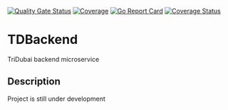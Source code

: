 [![Quality Gate Status](https://sonarcloud.io/api/project_badges/measure?project=rehabaam_TDBackend&metric=alert_status)](https://sonarcloud.io/dashboard?id=rehabaam_TDBackend) [![Coverage](https://sonarcloud.io/api/project_badges/measure?project=rehabaam_TDBackend&metric=coverage)](https://sonarcloud.io/dashboard?id=rehabaam_TDBackend)  [![Go Report Card](https://goreportcard.com/badge/github.com/rehabaam/TDBackend)](https://goreportcard.com/report/github.com/rehabaam/TDBackend) [![Coverage Status](https://coveralls.io/repos/github/rehabaam/TDBackend/badge.svg?branch=develop)](https://coveralls.io/github/rehabaam/TDBackend?branch=develop)

# TDBackend

TriDubai backend microservice

## Description

Project is still under development